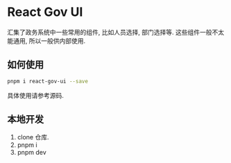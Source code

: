 # React Gov UI

汇集了政务系统中一些常用的组件, 比如人员选择, 部门选择等. 这些组件一般不太能通用, 所以一般供内部使用.

## 如何使用

```bash
pnpm i react-gov-ui --save
```

具体使用请参考源码.

## 本地开发

1. clone 仓库.
2. pnpm i
3. pnpm dev